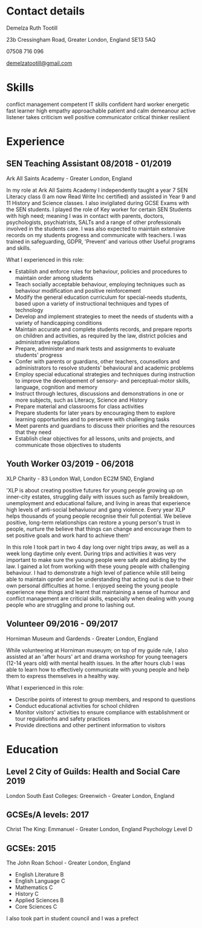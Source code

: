 # Contact details

Demelza Ruth Tootill

23b Cressingham Road, Greater London, England SE13 5AQ

07508 716 096

demelzatootill@gmail.com

# Skills

conflict management
competent IT skills
confident
hard worker
energetic
fast learner
high empathy
approachable
patient and calm demeanour
active listener
takes criticism well
positive communicator
critical thinker
resilient

# Experience

## SEN Teaching Assistant 08/2018 - 01/2019
Ark All Saints Academy - Greater London, England

In my role at Ark All Saints Academy I independently taught a year 7 SEN Literacy class (I am now Read Write Inc certified) and assisted in Year 9 and 11 History and Science classes. I also invigilated during GCSE Exams with the SEN students. I played the role of Key worker for certain SEN Students with high need; meaning I was in contact with parents, doctors, psychologists, psychiatrists, SALTs and a range of other professionals involved in the students care. I was also expected to maintain extensive records on my students progress and communicate with teachers. I was trained in safeguarding, GDPR, 'Prevent' and various other Useful programs and skills.

What I experienced in this role:
* Establish and enforce rules for behaviour, policies and procedures to maintain order among students
* Teach socially acceptable behaviour, employing techniques such as behaviour modification and positive reinforcement
* Modify the general education curriculum for special-needs students, based upon a variety of instructional techniques and types of technology
* Develop and implement strategies to meet the needs of students with a variety of handicapping conditions
* Maintain accurate and complete students records, and prepare reports on children and activities, as required by the law, district policies and administrative regulations
* Prepare, administer and mark tests and assignments to evaluate students' progress
* Confer with parents or guardians, other teachers, counsellors and administrators to resolve students' behavioural and academic problems
* Employ special educational strategies and techniques during instruction to improve the developement of sensory- and perceptual-motor skills, language, cognition and memory
* Instruct through lectures, discussions and demonstrations in one or more subjects, such as Literacy, Science and History
* Prepare material and classrooms for class activities
* Prepare students for later years by encouraging them to explore learning opportunites and to persevere with challenging tasks
* Meet parents and guardians to discuss their priorities and the resources that they need
* Establish clear objectives for all lessons, units and projects, and communicate those objectives to students

## Youth Worker 03/2019 - 06/2018

XLP Charity - 83 London Wall, London EC2M 5ND, England

'XLP is about creating positive futures for young people growing up on inner-city estates, struggling daily with issues such as family breakdown, unemployment and educational failure, and living in areas that experience high levels of anti-social behaviuour and gang violence. Every year XLP helps thousands of young people recognise their full potential. We believe positive, long-term relationships can restore a young person's trust in people, nurture the believe that things can change and encourage them to set positive goals and work hard to achieve them'

In this role I took part in two 4 day long over night trips away, as well as a week long daytime only event. During trips and activities it was very important to make sure the yuoung people were safe and abiding by the law. I gained a lot from working with these young people with challenging behaviour. I had to demonstrate a high level of patience while still being able to maintain oprder and be understanding that acting out is due to their own personal difficulties at home. I enjoyed seeing the young people experience new things and learnt that maintaining a sense of humour and conflict management are criticial skills, especially when dealing with young people who are struggling and prone to lashing out.

## Volunteer 09/2016 - 09/2017

Horniman Museum and Gardends - Greater London, England

While volunteering at Horniman museuym; on top of my guide rule, I also assisted at an 'after hours' art and drama workshop for young teenagers (12-14 years old) with mental health issues. In the after hours club I was able to learn how to effectively communicate with young people and help them to express themselves in a healthy way.

What I experienced in this role:
* Describe points of interest to group members, and respond to questions
* Conduct educational activities for school children
* Monitor visitors' activities to ensure compliance with establishment or tour regulationhs and safety practices
* Provide directions and other pertinent information to visitors

# Education
## Level 2 City of Guilds: Health and Social Care 2019
London South East Colleges: Greenwich - Greater London, England

## GCSEs/A levels: 2017
Christ The King: Emmanuel - Greater London, England
Psychology Level D

## GCSEs: 2015
The John Roan School - Greater London, England
* English Literature B
* English Language C
* Mathematics C
* History C
* Applied Sciences B
* Core Sciences C

I also took part in student council and I was a prefect


